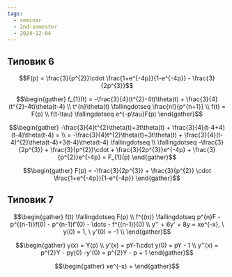 ```yaml
---
tags:
  - seminar
  - 2nd-semester
  - 2024-12-04
---
```


## Типовик 6

$$F(p) = \frac{3}{p^{2}}\cdot \frac{1+e^{-4p}}{1-e^{-4p}} - \frac{3}{2p^{3}}$$

$$\begin{gather}
f_{1}(t) = -\frac{3}{4}(t^{2}-4t)\theta(t) + \frac{3}{4}(t^{2}-4t)\theta(t-4) \\
t^{n}\theta(t) \fallingdotseq \frac{n!}{p^{n+1}} \\
f(t) = F(p) \\
f(t-\tau) \fallingdotseq e^{-p\tau}F(p)
\end{gather}$$

$$\begin{gather}
-\frac{3}{4}t^{2}\theta(t)+3t\theta(t) + \frac{3}{4}(t-4+4)(t-4)\theta(t-4) = \\ 
= -\frac{3}{4}t^{2}\theta(t)+3t\theta(t) + \frac{3}{4}(t-4)^{2}\theta(t-4)+3(t-4)\theta(t-4) \fallingdotseq \\ 
\fallingdotseq -\frac{3}{2p^{3}} + \frac{3}{p^{2}}\cdot + \frac{3}{2p^{3}}e^{-4p} + \frac{3}{p^{2}}e^{-4p} = F_{1}(p)
\end{gather}$$

$$\begin{gather}
F(p) = -\frac{3}{2p^{3}} + \frac{3}{p^{2}} \cdot \frac{1+e^{-4p}}{1-e^{-4p}}
\end{gather}$$

## Типовик 7

$$\begin{gather}
f(t) \fallingdotseq F(p) \\
f^{(n)} \fallingdotseq p^{n}F - p^{(n-1)}f(0) - p^{n-1}f'(0) - \dots - f^{(n-1)}(0) \\
y'' + 6y' + 8y = xe^{-x}, \ y(0) = 1, \ y'(0) = -1 \\
\end{gather}$$

$$\begin{gather}
y(x) = Y(p) \\
y'(x) = pY-1\cdot y(0) = pY - 1 \\
y''(x) = p^{2}Y - py(0) -y'(0) = p^{2}Y - p + 1
\end{gather}$$

$$\begin{gather}
xe^{-x} = 
\end{gather}$$